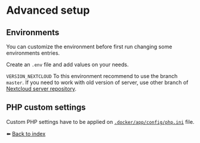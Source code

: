 # Advanced setup

## Environments

You can customize the environment before first run changing some environments entries.

Create an `.env` file and add values on your needs.

`VERSION_NEXTCLOUD` To this environment recommend to use the branch `master`. If you need to work with old version of server, use other branch of [Nextcloud server repository](https://github.com/nextcloud/server).

## PHP custom settings

Custom PHP settings have to be applied on [`.docker/app/config/php.ini`](/.docker/app/config/php.ini) file.

⬅️ [Back to index](../README.md)
